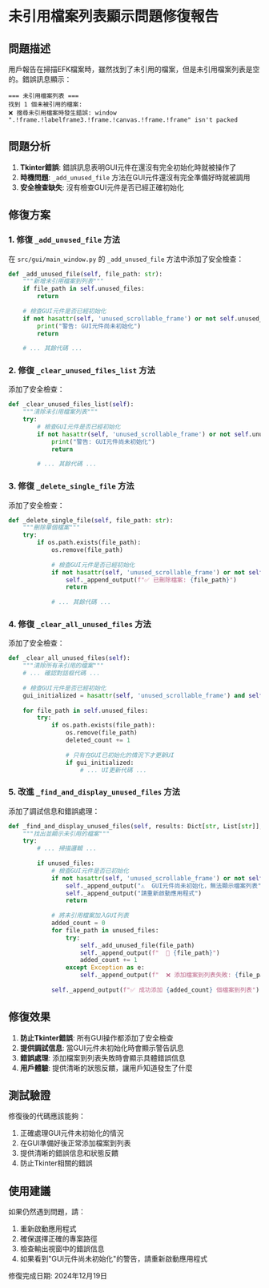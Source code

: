 # 未引用檔案列表顯示問題修復報告

## 問題描述

用戶報告在掃描EFK檔案時，雖然找到了未引用的檔案，但是未引用檔案列表是空的。錯誤訊息顯示：

```
=== 未引用檔案列表 ===
找到 1 個未被引用的檔案:
❌ 搜尋未引用檔案時發生錯誤: window ".!frame.!labelframe3.!frame.!canvas.!frame.!frame" isn't packed
```

## 問題分析

1. **Tkinter錯誤**: 錯誤訊息表明GUI元件在還沒有完全初始化時就被操作了
2. **時機問題**: `_add_unused_file` 方法在GUI元件還沒有完全準備好時就被調用
3. **安全檢查缺失**: 沒有檢查GUI元件是否已經正確初始化

## 修復方案

### 1. 修復 `_add_unused_file` 方法

在 `src/gui/main_window.py` 的 `_add_unused_file` 方法中添加了安全檢查：

```python
def _add_unused_file(self, file_path: str):
    """新增未引用檔案到列表"""
    if file_path in self.unused_files:
        return
    
    # 檢查GUI元件是否已經初始化
    if not hasattr(self, 'unused_scrollable_frame') or not self.unused_scrollable_frame.winfo_exists():
        print("警告: GUI元件尚未初始化")
        return
    
    # ... 其餘代碼 ...
```

### 2. 修復 `_clear_unused_files_list` 方法

添加了安全檢查：

```python
def _clear_unused_files_list(self):
    """清除未引用檔案列表"""
    try:
        # 檢查GUI元件是否已經初始化
        if not hasattr(self, 'unused_scrollable_frame') or not self.unused_scrollable_frame.winfo_exists():
            print("警告: GUI元件尚未初始化")
            return
        
        # ... 其餘代碼 ...
```

### 3. 修復 `_delete_single_file` 方法

添加了安全檢查：

```python
def _delete_single_file(self, file_path: str):
    """刪除單個檔案"""
    try:
        if os.path.exists(file_path):
            os.remove(file_path)
            
            # 檢查GUI元件是否已經初始化
            if not hasattr(self, 'unused_scrollable_frame') or not self.unused_scrollable_frame.winfo_exists():
                self._append_output(f"✅ 已刪除檔案: {file_path}")
                return
            
            # ... 其餘代碼 ...
```

### 4. 修復 `_clear_all_unused_files` 方法

添加了安全檢查：

```python
def _clear_all_unused_files(self):
    """清除所有未引用的檔案"""
    # ... 確認對話框代碼 ...
    
    # 檢查GUI元件是否已經初始化
    gui_initialized = hasattr(self, 'unused_scrollable_frame') and self.unused_scrollable_frame.winfo_exists()
    
    for file_path in self.unused_files:
        try:
            if os.path.exists(file_path):
                os.remove(file_path)
                deleted_count += 1
                
                # 只有在GUI已初始化的情況下才更新UI
                if gui_initialized:
                    # ... UI更新代碼 ...
```

### 5. 改進 `_find_and_display_unused_files` 方法

添加了調試信息和錯誤處理：

```python
def _find_and_display_unused_files(self, results: Dict[str, List[str]], scanner):
    """找出並顯示未引用的檔案"""
    try:
        # ... 掃描邏輯 ...
        
        if unused_files:
            # 檢查GUI元件是否已初始化
            if not hasattr(self, 'unused_scrollable_frame') or not self.unused_scrollable_frame.winfo_exists():
                self._append_output("⚠️  GUI元件尚未初始化，無法顯示檔案列表")
                self._append_output("請重新啟動應用程式")
                return
            
            # 將未引用檔案加入GUI列表
            added_count = 0
            for file_path in unused_files:
                try:
                    self._add_unused_file(file_path)
                    self._append_output(f"  📄 {file_path}")
                    added_count += 1
                except Exception as e:
                    self._append_output(f"  ❌ 添加檔案到列表失敗: {file_path} - {str(e)}")
            
            self._append_output(f"✅ 成功添加 {added_count} 個檔案到列表")
```

## 修復效果

1. **防止Tkinter錯誤**: 所有GUI操作都添加了安全檢查
2. **提供調試信息**: 當GUI元件未初始化時會顯示警告訊息
3. **錯誤處理**: 添加檔案到列表失敗時會顯示具體錯誤信息
4. **用戶體驗**: 提供清晰的狀態反饋，讓用戶知道發生了什麼

## 測試驗證

修復後的代碼應該能夠：

1. 正確處理GUI元件未初始化的情況
2. 在GUI準備好後正常添加檔案到列表
3. 提供清晰的錯誤信息和狀態反饋
4. 防止Tkinter相關的錯誤

## 使用建議

如果仍然遇到問題，請：

1. 重新啟動應用程式
2. 確保選擇正確的專案路徑
3. 檢查輸出視窗中的錯誤信息
4. 如果看到"GUI元件尚未初始化"的警告，請重新啟動應用程式

修復完成日期: 2024年12月19日 